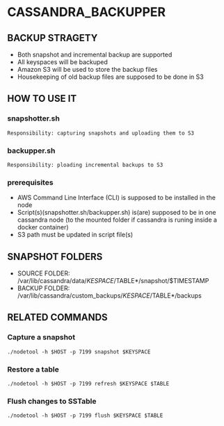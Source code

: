 # CASSANDRA_BACKUPPER

## BACKUP STRAGETY
- Both snapshot and incremental backup are supported
- All keyspaces will be backuped
- Amazon S3 will be used to store the backup files
- Housekeeping of old backup files are supposed to be done in S3


## HOW TO USE IT
### snapshotter.sh
```Responsibility: capturing snapshots and uploading them to S3```
### backupper.sh
```Responsibility: ploading incremental backups to S3```
### prerequisites
- AWS Command Line Interface (CLI) is supposed to be installed in the node
- Script(s)(snapshotter.sh/backupper.sh) is(are) supposed to be in one cassandra node (to the mounted folder if cassandra is runing inside a docker container)
- S3 path must be updated in script file(s)


## SNAPSHOT FOLDERS
- SOURCE FOLDER: /var/lib/cassandra/data/$KESPACE/$TABLE*/snapshot/$TIMESTAMP
- BACKUP FOLDER: /var/lib/cassandra/custom_backups/$KESPACE/$TABLE*/backups


## RELATED COMMANDS
### Capture a snapshot
```
./nodetool -h $HOST -p 7199 snapshot $KEYSPACE
```

### Restore a table
```
./nodetool -h $HOST -p 7199 refresh $KEYSPACE $TABLE
```

### Flush changes to SSTable
```
./nodetool -h $HOST -p 7199 flush $KEYSPACE $TABLE
```
